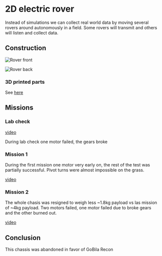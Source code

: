 # 2D electric rover

Instead of simulations we can collect real world data by moving several rovers around autonomously in a field. Some rovers will transmit and others will listen and collect data.

## Construction

![Rover front](roverb.jpeg)

![Rover back](rovera.jpeg)

### 3D printed parts

See [here](3D_printed_parts)

## Missions

### Lab check

[video](https://youtube.com/shorts/f0gLYddFxrA)

During lab check one motor failed, the gears broke

### Mission 1

During the first mission one motor very early on, the rest of the test was partially successful. Pivot turns were almost impossible on the grass.

[video](https://youtu.be/Ghm1TjtYBQA)

### Mission 2

The whole chasis was resigned to weigh less ~1.8kg payload vs las mission of ~4kg payload. Two motors failed, one motor failed due to broke gears and the other burned out.

[video](https://youtu.be/aGzOBduHrvo)

## Conclusion

This chassis was abandoned in favor of GoBila Recon
